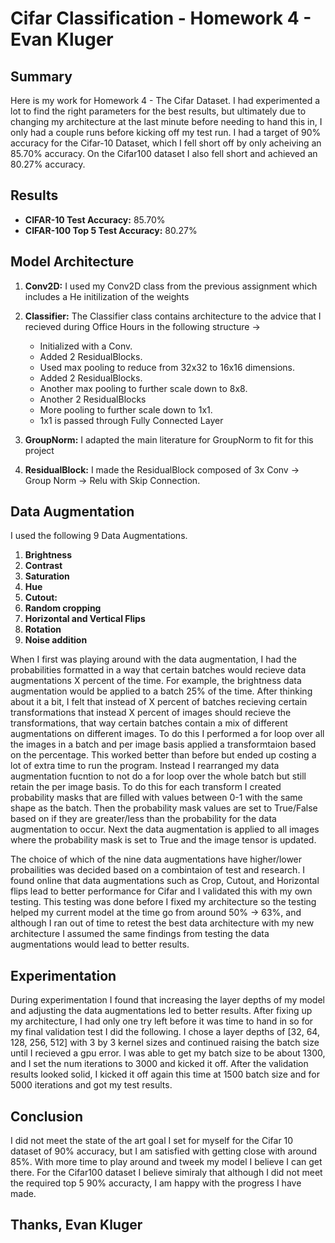 # Cifar Classification - Homework 4 - Evan Kluger

## Summary
Here is my work for Homework 4 - The Cifar Dataset. I had experimented a lot to find the right parameters for the best results, but ultimately due to changing my architecture at the last minute before needing to hand this in, I only had a couple runs before kicking off my test run. I had a target of 90% accuracy for the Cifar-10 Dataset, which I fell short off by only acheiving an 85.70% accuracy. On the Cifar100 dataset I also fell short and achieved an 80.27% accuracy.

## Results
- **CIFAR-10 Test Accuracy:** 85.70%
- **CIFAR-100 Top 5 Test Accuracy:** 80.27%

## Model Architecture

1. **Conv2D:** I used my Conv2D class from the previous assignment which includes a He initilization of the weights

2. **Classifier:** The Classifier class contains architecture to the advice that I recieved during Office Hours in the following structure -> 
    - Initialized with a Conv.
    - Added 2 ResidualBlocks.
    - Used max pooling to reduce from 32x32 to 16x16 dimensions.
    - Added 2 ResidualBlocks.
    - Another max pooling to further scale down to 8x8.
    - Another 2 ResidualBlocks
    - More pooling to further scale down to 1x1.
    - 1x1 is passed through Fully Connected Layer

3. **GroupNorm:** I adapted the main literature for GroupNorm to fit for this project

4. **ResidualBlock:** I made the ResidualBlock composed of 3x Conv -> Group Norm -> Relu with Skip Connection.

## Data Augmentation

I used the following 9 Data Augmentations.

1. **Brightness**
2. **Contrast**
3. **Saturation**
4. **Hue**
5. **Cutout:** 
6. **Random cropping**
7. **Horizontal and Vertical Flips**
8. **Rotation**
9. **Noise addition**

When I first was playing around with the data augmentation, I had the probabilities formatted in a way that certain batches would recieve data augmentations X percent of the time. For example, the brightness data augmentation would be applied to a batch 25% of the time. After thinking about it a bit, I felt that instead of X percent of batches recieving certain transformations that instead X percent of images should recieve the transformations, that way certain batches contain a mix of different augmentations on different images. To do this I performed a for loop over all the images in a batch and per image basis applied a transformtaion based on the percentage. This worked better than before but ended up costing a lot of extra time to run the program. Instead I rearranged my data augmentation fucntion to not do a for loop over the whole batch but still retain the per image basis. To do this for each transform I created probability masks that are filled with values between 0-1 with the same shape as the batch. Then the probability mask values are set to True/False based on if they are greater/less than the probability for the data augmentation to occur. Next the data augmentation is applied to all images where the probability mask is set to True and the image tensor is updated.

The choice of which of the nine data augmentations have higher/lower probailities was decided based on a combintaion of test and research. I found online that data augmentations such as Crop, Cutout, and Horizontal flips lead to better performance for Cifar and I validated this with my own testing. This testing was done before I fixed my architecture so the testing helped my current model at the time go from around 50% -> 63%, and although I ran out of time to retest the best data architecture with my new architecture I assumed the same findings from testing the data augmentations would lead to better results.

## Experimentation

During experimentation I found that increasing the layer depths of my model and adjusting the data augmentations led to better results. After fixing up my architecture, I had only one try left before it was time to hand in so for my final validation test I did the following. I chose a layer depths of [32, 64, 128, 256, 512] with 3 by 3 kernel sizes and continued raising the batch size until I recieved a gpu error. I was able to get my batch size to be about 1300, and I set the num iterations to 3000 and kicked it off. After the validation results looked solid, I kicked it off again this time at 1500 batch size and for 5000 iterations and got my test results.

## Conclusion

I did not meet the state of the art goal I set for myself for the Cifar 10 dataset of 90% accuracy, but I am satisfied with getting close with around 85%. With more time to play around and tweek my model I believe I can get there. For the Cifar100 dataset I believe simiraly that although I did not meet the required top 5 90% accuracty, I am happy with the progress I have made. 

## Thanks, Evan Kluger
